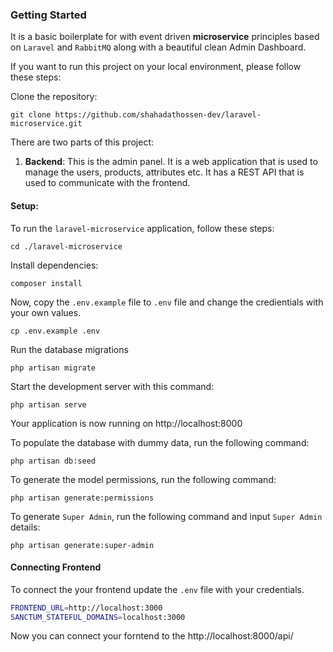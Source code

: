 ### Getting Started

It is a basic boilerplate for with event driven **microservice** principles based on `Laravel` and `RabbitMQ` along with a beautiful clean Admin Dashboard.

If you want to run this project on your local environment, please follow these steps:

Clone the repository:

```
git clone https://github.com/shahadathossen-dev/laravel-microservice.git
```

There are two parts of this project:

1. **Backend**: This is the admin panel. It is a web application that is used to manage the users, products, attributes etc. It has a REST API that is used to communicate with the frontend.

#### Setup:

To run the `laravel-microservice` application, follow these steps:

```
cd ./laravel-microservice
```

Install dependencies:

```
composer install
```

Now, copy the `.env.example` file to `.env` file and change the credientials with your own values.

```
cp .env.example .env
```

Run the database migrations

```
php artisan migrate
```

Start the development server with this command:

```
php artisan serve
```

Your application is now running on http://localhost:8000

To populate the database with dummy data, run the following command:

```
php artisan db:seed
```

To generate the model permissions, run the following command:

```
php artisan generate:permissions
```

To generate `Super Admin`, run the following command and input `Super Admin` details:

```
php artisan generate:super-admin
```

#### Connecting Frontend

To connect the your frontend update the `.env` file with your credentials.

```bash
FRONTEND_URL=http://localhost:3000
SANCTUM_STATEFUL_DOMAINS=localhost:3000
```
Now you can connect your forntend to the http://localhost:8000/api/
